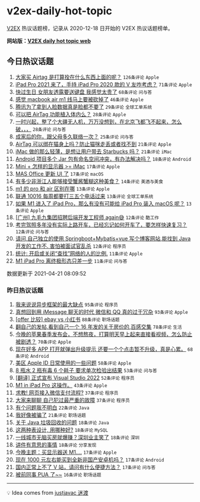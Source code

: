 # v2ex-daily-hot-topic

[V2EX](https://www.v2ex.com/) 热议话题榜，记录从 2020-12-18 日开始的 V2EX 热议话题榜单。

**网站版：[V2EX daily hot topic web](https://boojack.github.io/v2ex-daily-hot-topic-web/)**

## 今日热议话题

<!-- TODAY BEGIN -->

1. [大家买 Airtag 是打算拴在什么东西上面的呢？](https://www.v2ex.com/t/772070) `126条评论` `Apple`
1. [iPad Pro 2021 来了，手持 iPad Pro 2020 款的 V 友咋考虑？](https://www.v2ex.com/t/772090) `71条评论` `Apple`
1. [快过生日 女朋友透露要送键盘 我感觉太贵了](https://www.v2ex.com/t/772120) `68条评论` `问与答`
1. [感觉 macbook air m1 线马上要被砍掉了](https://www.v2ex.com/t/772057) `46条评论` `Apple`
1. [腾讯为了拿到人脸数据真是脸都不要了](https://www.v2ex.com/t/772171) `29条评论` `全球工单系统`
1. [可以把 AirTag 功能植入体内么？](https://www.v2ex.com/t/772127) `28条评论` `Apple`
1. [一时兴起，整了个大疆无人机，万万没想到，在北京飞都飞不起来，怎么破，，，](https://www.v2ex.com/t/772089) `28条评论` `问与答`
1. [成家后的你，跟父母多久联络一次？](https://www.v2ex.com/t/772080) `25条评论` `问与答`
1. [AirTag 可以绑在猫身上吗？防止猫咪走丢或者找不到](https://www.v2ex.com/t/772152) `21条评论` `Apple`
1. [iMac 做的那么轻薄，是想让用户带去 Starbucks 吗？](https://www.v2ex.com/t/772065) `21条评论` `iMac`
1. [Android 项目多个 Jar 包有命名空间冲突，有办法解决吗？](https://www.v2ex.com/t/772085) `18条评论` `Android`
1. [Mini + 怎样的显示器 >= iMac](https://www.v2ex.com/t/772176) `17条评论` `Apple`
1. [MAS Office 更新 UI 了](https://www.v2ex.com/t/772072) `17条评论` `macOS`
1. [有多少非浙江人能够接受蟹酱蟹糊这种美食？](https://www.v2ex.com/t/772174) `14条评论` `美酒与美食`
1. [m1 的 pro 和 air 区别在哪](https://www.v2ex.com/t/772153) `13条评论` `Apple`
1. [联通 10016 每周都要打三五个电话过来](https://www.v2ex.com/t/772148) `13条评论` `全球工单系统`
1. [如果 M1 进入了 iPad Pro，那么有没有可能给 iPad Pro 装入 macOS 呢？](https://www.v2ex.com/t/772140) `13条评论` `Apple`
1. [[广州] 九毛九集团招聘后端开发工程师 again😅](https://www.v2ex.com/t/772189) `12条评论` `酷工作`
1. [考完驾照多年没有实际上路开车，已经忘记如何开车了，要怎样快速复习？](https://www.v2ex.com/t/772187) `12条评论` `问与答`
1. [请问,自己独立的使用 Springboot+Mybatis+vue 写个博客网站,能找到 Java 开发的工作不. 害怕被面试官乱杀](https://www.v2ex.com/t/772084) `12条评论` `程序员`
1. [统计: 开启或关闭“查找”网络的人的比例.](https://www.v2ex.com/t/772161) `11条评论` `Apple`
1. [M1 iPad Pro 离终极形态只差一步](https://www.v2ex.com/t/772067) `11条评论` `问与答`

数据更新于 2021-04-21 08:09:52

<!-- TODAY END -->

### 昨日热议话题

<!-- YESTERDAY BEGIN -->

1. [我来说说异步框架的最大缺点](https://www.v2ex.com/t/771935) `95条评论` `程序员`
1. [真想回到用 iMessage 聊天的时代 微信和 QQ 真的过于冗杂](https://www.v2ex.com/t/771830) `93条评论` `Apple`
1. [[offer 比较] ebay vs 小红书](https://www.v2ex.com/t/771819) `88条评论` `职场话题`
1. [翻自己的发帖,看到自己一个 16 年发的关于房价的,百感交集](https://www.v2ex.com/t/771798) `78条评论` `生活`
1. [今晚的苹果春季发布会，不想熬夜，打算明天早上起来直接看视频，怎么防止被剧透？](https://www.v2ex.com/t/771898) `70条评论` `Apple`
1. [现在好多 APP 打开就弹出升级提示 还要一个个点击暂不升级，真是心累。](https://www.v2ex.com/t/771820) `68条评论` `Android`
1. [美区 Apple ID 日常使用的一些问题](https://www.v2ex.com/t/771832) `58条评论` `Apple`
1. [8 瓶水 2 瓶有毒 6 个耗子 要求单次检验出结果](https://www.v2ex.com/t/771969) `53条评论` `问与答`
1. [[翻译] 正式宣布 Visual Studio 2022](https://www.v2ex.com/t/771833) `52条评论` `程序员`
1. [M1 in iPad Pro 这操作。](https://www.v2ex.com/t/772038) `43条评论` `Apple`
1. [求教! 网页接入微信支付流程?](https://www.v2ex.com/t/771800) `37条评论` `程序员`
1. [大家来聊聊 自己犯过最严重的故障](https://www.v2ex.com/t/771899) `37条评论` `程序员`
1. [有个问题我不明白](https://www.v2ex.com/t/771879) `22条评论` `Java`
1. [我好像被骗了](https://www.v2ex.com/t/771977) `21条评论` `职场话题`
1. [关于 Java 垃圾回收的问题](https://www.v2ex.com/t/771890) `18条评论` `Java`
1. [这两种表设计, 用哪种好?](https://www.v2ex.com/t/771862) `18条评论` `MySQL`
1. [一线城市无脑买房就爆赚？深圳业主笑了](https://www.v2ex.com/t/771847) `18条评论` `深圳`
1. [讲件有意思的事情](https://www.v2ex.com/t/771801) `18条评论` `分享发现`
1. [今晚主题：买显示器送 M1....](https://www.v2ex.com/t/772040) `17条评论` `Apple`
1. [现在 1000 元左右能买到全新非国产安卓机吗？](https://www.v2ex.com/t/771909) `17条评论` `Android`
1. [国内正常上不了 V 站，请问有什么便捷方法？](https://www.v2ex.com/t/771811) `17条评论` `问与答`
1. [被前同事 PUA 了~~](https://www.v2ex.com/t/771972) `16条评论` `职场话题`

<!-- YESTERDAY END -->

---

💡 Idea comes from [justjavac 迷渡](https://github.com/justjavac/)
